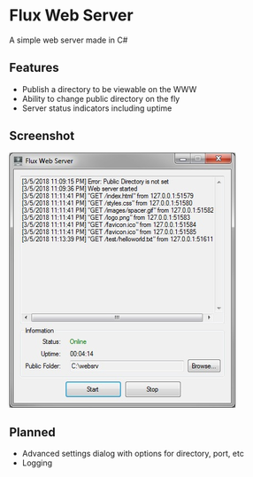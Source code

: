 # Flux Web Server
A simple web server made in C#

## Features
* Publish a directory to be viewable on the WWW
* Ability to change public directory on the fly
* Server status indicators including uptime

## Screenshot
![Flux Web Server](screenshot.jpg?raw=true "Flux Web Server")


## Planned
* Advanced settings dialog with options for directory, port, etc
* Logging
